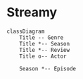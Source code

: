 # Streamy

```mermaid
classDiagram
    Title -- Genre
    Title *-- Season
    Title *-- Review
    Title o-- Actor

    Season *-- Episode
```

